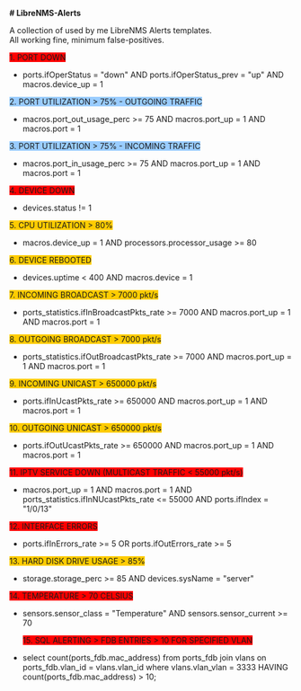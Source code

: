 <p><strong># LibreNMS-Alerts</strong></p>
<p>A collection of used by me LibreNMS Alerts templates. <br />All working fine, minimum false-positives.</p>
<p><span style="background-color: #ff0000;">1. PORT DOWN</span></p>
<ul>
<li>ports.ifOperStatus = "down" AND ports.ifOperStatus_prev = "up" AND macros.device_up = 1</li>
</ul>
<p><span style="background-color: #99ccff;">2. PORT UTILIZATION &gt; 75% - OUTGOING TRAFFIC</span></p>
<ul>
<li>macros.port_out_usage_perc &gt;= 75 AND macros.port_up = 1 AND macros.port = 1</li>
</ul>
<p><span style="background-color: #99ccff;">3. PORT UTILIZATION &gt; 75% - INCOMING TRAFFIC</span></p>
<ul>
<li>macros.port_in_usage_perc &gt;= 75 AND macros.port_up = 1 AND macros.port = 1</li>
</ul>
<p><span style="background-color: #ff0000;">4. DEVICE DOWN</span></p>
<ul>
<li>devices.status != 1</li>
</ul>
<p><span style="background-color: #ffcc00;">5. CPU UTILIZATION &gt; 80%</span></p>
<ul>
<li>macros.device_up = 1 AND processors.processor_usage &gt;= 80</li>
</ul>
<p><span style="background-color: #ffcc00;">6. DEVICE REBOOTED</span></p>
<ul>
<li>devices.uptime &lt; 400 AND macros.device = 1</li>
</ul>
<p><span style="background-color: #ffcc00;">7. INCOMING BROADCAST &gt; 7000 pkt/s</span></p>
<ul>
<li>ports_statistics.ifInBroadcastPkts_rate &gt;= 7000 AND macros.port_up = 1 AND macros.port = 1</li>
</ul>
<p><span style="background-color: #ffcc00;">8. OUTGOING BROADCAST &gt; 7000 pkt/s</span></p>
<ul>
<li>ports_statistics.ifOutBroadcastPkts_rate &gt;= 7000 AND macros.port_up = 1 AND macros.port = 1</li>
</ul>
<p><span style="background-color: #ffcc00;">9. INCOMING UNICAST &gt; 650000 pkt/s</span></p>
<ul>
<li>ports.ifInUcastPkts_rate &gt;= 650000 AND macros.port_up = 1 AND macros.port = 1</li>
</ul>
<p><span style="background-color: #ffcc00;">10. OUTGOING UNICAST &gt; 650000 pkt/s</span></p>
<ul>
<li>ports.ifOutUcastPkts_rate &gt;= 650000 AND macros.port_up = 1 AND macros.port = 1</li>
</ul>
<p><span style="background-color: #ff0000;">11. IPTV SERVICE DOWN (MULTICAST TRAFFIC &lt; 55000 pkt/s)</span></p>
<ul>
<li>macros.port_up = 1 AND macros.port = 1 AND ports_statistics.ifInNUcastPkts_rate <= 55000 AND ports.ifIndex = "1/0/13"</li>
</ul>
<p><span style="background-color: #ff0000;">12. INTERFACE ERRORS</span></p>
<ul>
<li>ports.ifInErrors_rate &gt;= 5 OR ports.ifOutErrors_rate &gt;= 5</li>
</ul>
<p><span style="background-color: #ffcc00;">13. HARD DISK DRIVE USAGE &gt; 85%</span></p>
<ul>
<li>storage.storage_perc &gt;= 85 AND devices.sysName = "server"</li>
</ul>
<p><span style="background-color: #ff0000;">14. TEMPERATURE &gt; 70 CELSIUS</span></p>
<ul>
<li>sensors.sensor_class = "Temperature" AND sensors.sensor_current &gt;= 70</li>
<p><span style="background-color: #ff0000;">15. SQL ALERTING &gt; FDB ENTRIES > 10 FOR SPECIFIED VLAN</span></p>
<li>select count(ports_fdb.mac_address) from ports_fdb join vlans on ports_fdb.vlan_id = vlans.vlan_id where vlans.vlan_vlan = 3333 HAVING count(ports_fdb.mac_address) > 10;</li>
</ul>

